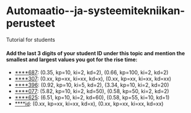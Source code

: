 # Automaatio--ja-systeemitekniikan-perusteet
Tutorial for students


#### Add the last 3 digits of your student ID under this topic and mention the smallest and largest values you got for the rise time:

+ [****687](https://github.com/fartaha): (0.35, kp=10, ki=2, kd=2), (0.66, kp=100, ki=2, kd=2)
+ [****307](https://github.com/pepetzku): (0.xx, kp=xx, ki=xx, kd=x), (0.xx, kp=xx, ki=xx, kd=xx)
+ [****396](https://github.com/tykolund): (0.92, kp=10, ki=5, kd=2), (3.34, kp=10, ki=2, kd=20)
+ [****077](https://github.com/Ojalp): (5.82, kp=10, ki=2, kd=50), (0.58, kp=50, ki=2, kd=2)
+ [****625](https://github.com/viljokan): (6.51, kp=10, ki=2, kd=60), (0.58, kp=55, ki=10, kd=1)
+ [****id](https://github.com/your-github): (0.xx, kp=xx, ki=xx, kd=x), (0.xx, kp=xx, ki=xx, kd=xx)



